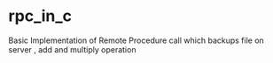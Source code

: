 rpc_in_c
========

Basic Implementation of Remote Procedure call which backups file on server , add and multiply operation
